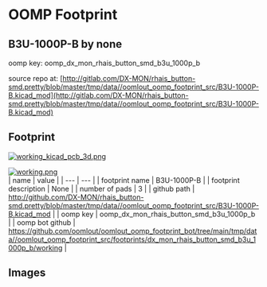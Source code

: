 # OOMP Footprint  
## B3U-1000P-B  by none  
  
oomp key: oomp_dx_mon_rhais_button_smd_b3u_1000p_b  
  
source repo at: [http://gitlab.com/DX-MON/rhais_button-smd.pretty/blob/master/tmp/data//oomlout_oomp_footprint_src/B3U-1000P-B.kicad_mod](http://gitlab.com/DX-MON/rhais_button-smd.pretty/blob/master/tmp/data//oomlout_oomp_footprint_src/B3U-1000P-B.kicad_mod)  
## Footprint  
  
[![working_kicad_pcb_3d.png](working_kicad_pcb_3d_600.png)](working_kicad_pcb_3d.png)  
  
[![working.png](working_600.png)](working.png)  
| name | value | 
| --- | --- | 
| footprint name | B3U-1000P-B | 
| footprint description | None | 
| number of pads | 3 | 
| github path | http://github.com/DX-MON/rhais_button-smd.pretty/blob/master/tmp/data//oomlout_oomp_footprint_src/B3U-1000P-B.kicad_mod | 
| oomp key | oomp_dx_mon_rhais_button_smd_b3u_1000p_b | 
| oomp bot github | https://github.com/oomlout/oomlout_oomp_footprint_bot/tree/main/tmp/data//oomlout_oomp_footprint_src/footprints/dx_mon_rhais_button_smd_b3u_1000p_b/working | 
## Images  
